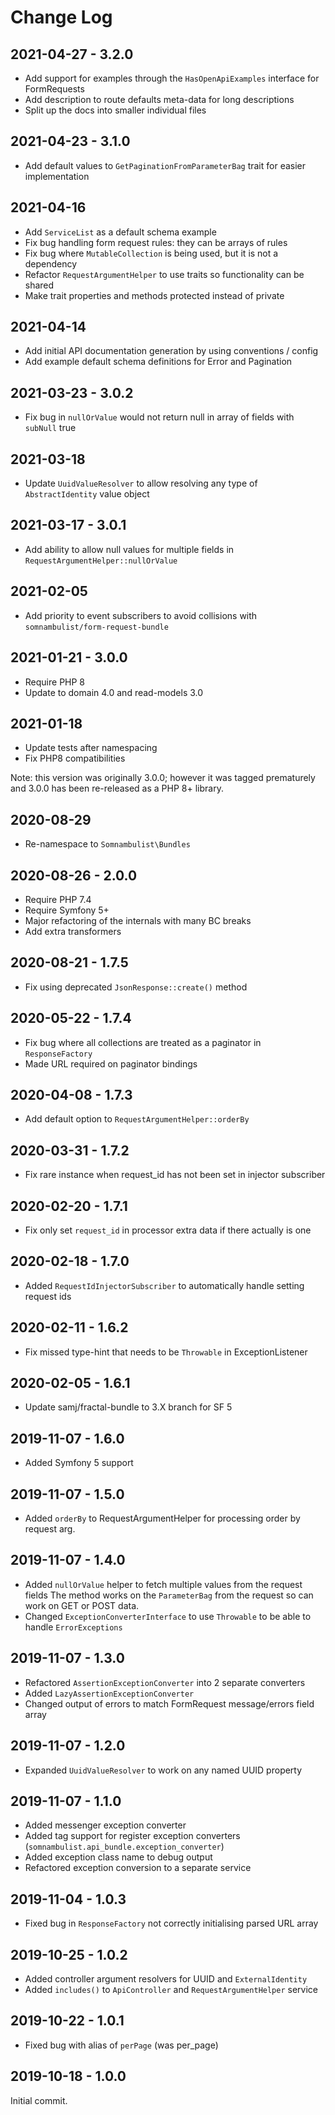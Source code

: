 Change Log
==========

2021-04-27 - 3.2.0
------------------

 * Add support for examples through the `HasOpenApiExamples` interface for FormRequests
 * Add description to route defaults meta-data for long descriptions
 * Split up the docs into smaller individual files

2021-04-23 - 3.1.0
------------------

 * Add default values to `GetPaginationFromParameterBag` trait for easier implementation

2021-04-16
----------

 * Add `ServiceList` as a default schema example
 * Fix bug handling form request rules: they can be arrays of rules
 * Fix bug where `MutableCollection` is being used, but it is not a dependency
 * Refactor `RequestArgumentHelper` to use traits so functionality can be shared
 * Make trait properties and methods protected instead of private

2021-04-14
----------

 * Add initial API documentation generation by using conventions / config
 * Add example default schema definitions for Error and Pagination

2021-03-23 - 3.0.2
------------------

 * Fix bug in `nullOrValue` would not return null in array of fields with `subNull` true

2021-03-18
----------

 * Update `UuidValueResolver` to allow resolving any type of `AbstractIdentity` value object

2021-03-17 - 3.0.1
------------------

 * Add ability to allow null values for multiple fields in `RequestArgumentHelper::nullOrValue`

2021-02-05
----------

 * Add priority to event subscribers to avoid collisions with `somnambulist/form-request-bundle`

2021-01-21 - 3.0.0
------------------

 * Require PHP 8
 * Update to domain 4.0 and read-models 3.0 

2021-01-18
----------

 * Update tests after namespacing
 * Fix PHP8 compatibilities

Note: this version was originally 3.0.0; however it was tagged prematurely and 3.0.0
has been re-released as a PHP 8+ library.

2020-08-29
----------

 * Re-namespace to `Somnambulist\Bundles`

2020-08-26 - 2.0.0
------------------

 * Require PHP 7.4
 * Require Symfony 5+
 * Major refactoring of the internals with many BC breaks
 * Add extra transformers 

2020-08-21 - 1.7.5
------------------

 * Fix using deprecated `JsonResponse::create()` method

2020-05-22 - 1.7.4
------------------

 * Fix bug where all collections are treated as a paginator in `ResponseFactory`
 * Made URL required on paginator bindings

2020-04-08 - 1.7.3
------------------

 * Add default option to `RequestArgumentHelper::orderBy`

2020-03-31 - 1.7.2
------------------

 * Fix rare instance when request_id has not been set in injector subscriber

2020-02-20 - 1.7.1
------------------

 * Fix only set `request_id` in processor extra data if there actually is one

2020-02-18 - 1.7.0
------------------

 * Added `RequestIdInjectorSubscriber` to automatically handle setting request ids

2020-02-11 - 1.6.2
------------------

 * Fix missed type-hint that needs to be `Throwable` in ExceptionListener
 
2020-02-05 - 1.6.1
------------------

 * Update samj/fractal-bundle to 3.X branch for SF 5

2019-11-07 - 1.6.0
------------------

 * Added Symfony 5 support

2019-11-07 - 1.5.0
------------------

 * Added `orderBy` to RequestArgumentHelper for processing order by request arg.

2019-11-07 - 1.4.0
------------------

 * Added `nullOrValue` helper to fetch multiple values from the request fields
   The method works on the `ParameterBag` from the request so can work on GET or POST data.
 * Changed `ExceptionConverterInterface` to use `Throwable` to be able to handle `ErrorExceptions`

2019-11-07 - 1.3.0
------------------

 * Refactored `AssertionExceptionConverter` into 2 separate converters
 * Added `LazyAssertionExceptionConverter`
 * Changed output of errors to match FormRequest message/errors field array

2019-11-07 - 1.2.0
------------------

 * Expanded `UuidValueResolver` to work on any named UUID property

2019-11-07 - 1.1.0
------------------

 * Added messenger exception converter
 * Added tag support for register exception converters (`somnambulist.api_bundle.exception_converter`)
 * Added exception class name to debug output
 * Refactored exception conversion to a separate service

2019-11-04 - 1.0.3
------------------

 * Fixed bug in `ResponseFactory` not correctly initialising parsed URL array

2019-10-25 - 1.0.2
------------------

 * Added controller argument resolvers for UUID and `ExternalIdentity`
 * Added `includes()` to `ApiController` and `RequestArgumentHelper` service

2019-10-22 - 1.0.1
------------------

 * Fixed bug with alias of `perPage` (was per_page)

2019-10-18 - 1.0.0
------------------

Initial commit.
